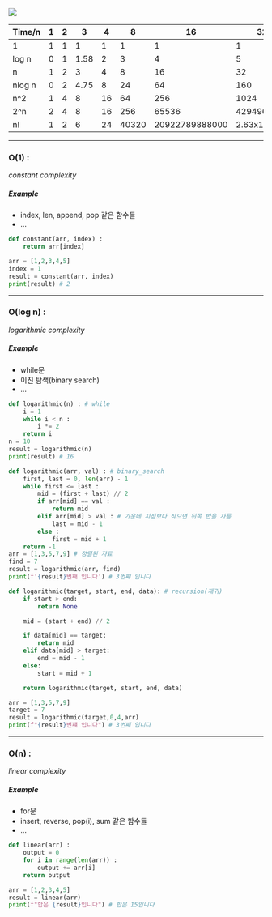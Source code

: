 ![](https://i0.wp.com/hanamon.kr/wp-content/uploads/2021/07/Big-O-Complexity-Chart.png?resize=1080%2C723&ssl=1)

|Time/n|1|2|3|4|8|16|32|64|1000|
|--|--|--|--|--|--|--|--|--|--|
|1|1|1|1|1|1|1|1|1|1|
|log n|0|1|1.58|2|3|4|5|6|9.97| 
|n|1|2|3|4|8|16|32|64|1000| 
|nlog n|0|2|4.75|8|24|64|160|384|9966| 
|n^2|1|4|8|16|64|256|1024|4096|10^6| 
|2^n|2|4|8|16|256|65536|4294967296|1.844x10^19|1.07x10^301| 
|n!|1|2|6|24|40320|20922789888000|2.63x10^35|1.27x10^89|4.02x10^2567| 

***
### O(1) :

*constant complexity*

##### Example
- index, len, append, pop 같은 함수들
- ...

```python
def constant(arr, index) :
    return arr[index]

arr = [1,2,3,4,5]
index = 1
result = constant(arr, index)
print(result) # 2
```

***
### O(log n) :

*logarithmic complexity*

##### Example
- while문
- 이진 탐색(binary search)
- ...


```python
def logarithmic(n) : # while
    i = 1
    while i < n :
        i *= 2
    return i 
n = 10
result = logarithmic(n)
print(result) # 16
```

```python
def logarithmic(arr, val) : # binary_search
    first, last = 0, len(arr) - 1
    while first <= last :
        mid = (first + last) // 2
        if arr[mid] == val :
            return mid
        elif arr[mid] > val : # 가운데 지점보다 작으면 뒤쪽 반을 자름
            last = mid - 1
        else :
            first = mid + 1
    return -1
arr = [1,3,5,7,9] # 정렬된 자료
find = 7
result = logarithmic(arr, find)
print(f'{result}번째 입니다') # 3번쨰 입니다
```

```python
def logarithmic(target, start, end, data): # recursion(재귀)
    if start > end:
        return None

    mid = (start + end) // 2

    if data[mid] == target:
        return mid
    elif data[mid] > target:
        end = mid - 1
    else:
        start = mid + 1        

    return logarithmic(target, start, end, data)

arr = [1,3,5,7,9]
target = 7
result = logarithmic(target,0,4,arr)
print(f"{result}번쨰 입니다") # 3번째 입니다
```

***
### O(n) :

*linear complexity*

##### Example

- for문
- insert, reverse, pop(i), sum 같은 함수들
- ...

```python
def linear(arr) :
    output = 0
    for i in range(len(arr)) :
        output += arr[i]
    return output

arr = [1,2,3,4,5]
result = linear(arr)
print(f"합은 {result}입니다") # 합은 15입니다
```


